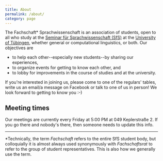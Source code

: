 ```yaml
---
title: About
permalink: /about/
category: page
---
```


The Fachschaft\* Sprachwissenschaft is an association of students, open to all who study at the [Seminar für Sprachwissenschaft (SfS)](https://uni-tuebingen.de/fakultaeten/philosophische-fakultaet/fachbereiche/neuphilologie/seminar-fuer-sprachwissenschaft/) at the [University of Tübingen](https://uni-tuebingen.de/), whether general or computational linguistics, or both. Our objectives are

- to help each other--especially new students--by sharing our experiences,
- to organize events for getting to know each other, and
- to lobby for improvements in the course of studies and at the university.

If you're interested in joining us, please come to one of the regulars' tables, write us an email/a message on Facebook or talk to one of us in person! We look forward to getting to know you :-)

## Meeting times

Our meetings are currently every Friday at 5:00 PM at 049 Keplerstraße 2. If you go there and nobody's there, then someone needs to update this info.

---

\*Technically, the term *Fachschaft* refers to the entire SfS student body, but colloquially it is almost always used synonymously with *Fachschaftsrat* to refer to the group of student representatives. This is also how we generally use the term.
